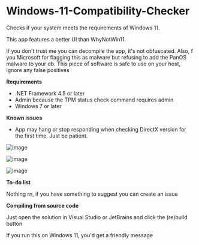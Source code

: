 # Windows-11-Compatibility-Checker
Checks if your system meets the requirements of Windows 11.

This app features a better UI than WhyNotWin11.

If you don't trust me you can decompile the app, it's not obfuscated. Also, f you Microsoft for flagging this as malware but refusing to add the PanOS malware to your db. This piece of software is safe to use on your host, ignore any false positives

**Requirements**
- .NET Framework 4.5 or later
- Admin because the TPM status check command requires admin
- Windows 7 or later

**Known issues**
- App may hang or stop responding when checking DirectX version for the first time. Just be patient.

![image](https://user-images.githubusercontent.com/63195743/125066782-f9528700-e0e5-11eb-93ce-ae2b9ad9338a.png)

![image](https://user-images.githubusercontent.com/63195743/125067111-6534ef80-e0e6-11eb-90bc-246b01cfeb33.png)

![image](https://user-images.githubusercontent.com/63195743/125066811-03748580-e0e6-11eb-83f8-ecfd7ce1a6c5.png)

**To-do list**

Nothing rn, if you have something to suggest you can create an issue

**Compiling from source code**

Just open the solution in Visual Studio or JetBrains and click the (re)build button

If you run this on Windows 11, you'd get a friendly message
